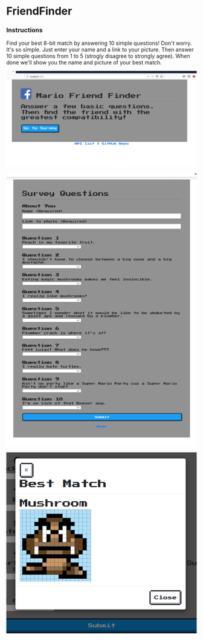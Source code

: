 # FriendFinder

### Instructions

Find your best 8-bit match by answering 10 simple questions!  Don't worry.  It's so simple.  Just enter your name and a link to your picture.  Then answer 10 simple questions from 1 to 5 (strogly disagree to strongly agree).  When done we'll show you the name and picture of your best match.

![Image of Home Page](https://github.com/b-widg/FriendFinder/blob/master/app/public/images/FriendFinderHome.png)

![Image of Survey](https://github.com/b-widg/FriendFinder/blob/master/app/public/images/FriendFinderSurvey.png)

![Image of It's a Match!](https://github.com/b-widg/FriendFinder/blob/master/app/public/images/FriendFinderMatch.png)


